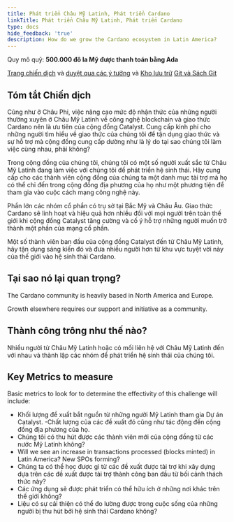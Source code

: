 ```yaml
---
title: Phát triển Châu Mỹ Latinh, Phát triển Cardano
linkTitle: Phát triển Châu Mỹ Latinh, Phát triển Cardano
type: docs
hide_feedback: 'true'
description: How do we grow the Cardano ecosystem in Latin America?
---
```


Quy mô quỹ: **500.000 đô la Mỹ được thanh toán bằng Ada**

[Trang chiến dịch](https://cardano.ideascale.com/a/campaign-home/26242) và [duyệt qua các ý tưởng](https://cardano.ideascale.com/a/ideas/top/campaign-filter/byids/campaigns/26242/stage/unspecified) và [Kho lưu trữ](https://github.com/Catalyst-Challenges/F7-Grow-Latin-America-Grow-Cardano) [Git và Sách Git](https://quality-assurance-dao.gitbook.io/catalyst-fund-7-challenges/fund-7/grow-latin-america-grow-cardano)

## Tóm tắt Chiến dịch

Cũng như ở Châu Phi, việc nâng cao mức độ nhận thức của những người thường xuyên ở Châu Mỹ Latinh về công nghệ blockchain và giao thức Cardano nên là ưu tiên của cộng đồng Catalyst. Cung cấp kinh phí cho những người tìm hiểu về giao thức của chúng tôi để tận dụng giao thức và sự hỗ trợ mà cộng đồng cung cấp dường như là lý do tại sao chúng tôi làm việc cùng nhau, phải không?

Trong cộng đồng của chúng tôi, chúng tôi có một số người xuất sắc từ Châu Mỹ Latinh đang làm việc với chúng tôi để phát triển hệ sinh thái. Hãy cung cấp cho các thành viên cộng đồng của chúng ta một danh mục tài trợ mà họ có thể chỉ đến trong cộng đồng địa phương của họ như một phương tiện để tham gia vào cuộc cách mạng công nghệ này.

Phần lớn các nhóm cổ phần có trụ sở tại Bắc Mỹ và Châu Âu. Giao thức Cardano sẽ linh hoạt và hiệu quả hơn nhiều đối với mọi người trên toàn thế giới khi cộng đồng Catalyst tăng cường và cố ý hỗ trợ những người muốn trở thành một phần của mạng cổ phần.

Một số thành viên ban đầu của cộng đồng Catalyst đến từ Châu Mỹ Latinh, hãy tận dụng sáng kiến đó và đưa nhiều người hơn từ khu vực tuyệt vời này của thế giới vào hệ sinh thái Cardano.

## Tại sao nó lại quan trọng?

The Cardano community is heavily based in North America and Europe.

Growth elsewhere requires our support and initiative as a community.

## Thành công trông như thế nào?

Nhiều người từ Châu Mỹ Latinh hoặc có mối liên hệ với Châu Mỹ Latinh đến với nhau và thành lập các nhóm để phát triển hệ sinh thái của chúng tôi.

## Key Metrics to measure

Basic metrics to look for to determine the effectivity of this challenge will include:

- Khối lượng đề xuất bắt nguồn từ những người Mỹ Latinh tham gia Dự án Catalyst. -Chất lượng của các đề xuất đó cũng như tác động đến cộng đồng địa phương của họ.
- Chúng tôi có thu hút được các thành viên mới của cộng đồng từ các nước Mỹ Latinh không?
- Will we see an increase in transactions processed (blocks minted) in Latin America? New SPOs forming?
- Chúng ta có thể học được gì từ các đề xuất được tài trợ khi xây dựng dựa trên các đề xuất được tài trợ thành công ban đầu từ bối cảnh thách thức này?
- Các ứng dụng sẽ được phát triển có thể hữu ích ở những nơi khác trên thế giới không?
- Liệu có sự cải thiện có thể đo lường được trong cuộc sống của những người bị thu hút bởi hệ sinh thái Cardano không?
